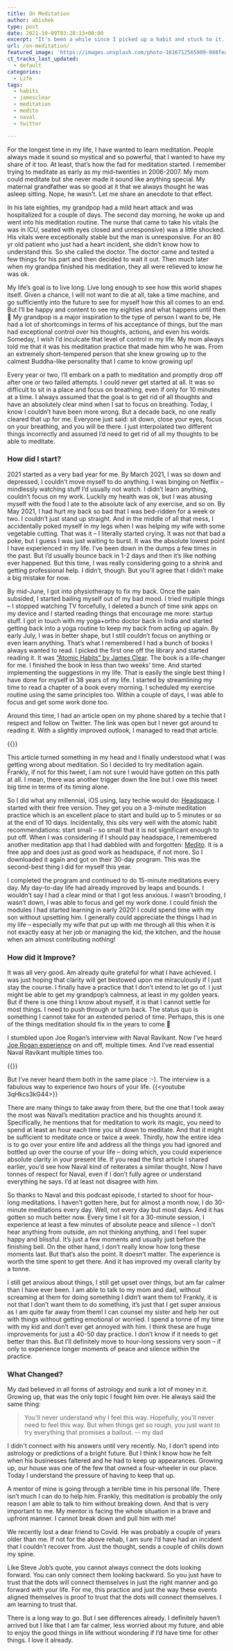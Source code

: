 ```yaml
---
title: On Meditation
author: abishek
type: post
date: 2021-10-09T03:28:13+00:00
excerpt: "It's been a while since I picked up a habit and stuck to it. I recently picked up meditation and have been at it for at least 80 days now. I am just chronicling my path and how it has worked out for me."
url: /on-meditation/
featured_image: 'https://images.unsplash.com/photo-1616712565909-088feaf4fef7?ixid=MnwyMTYxMTd8MHwxfGFsbHx8fHx8fHx8fDE2MzM3NDM2Nzk&ixlib=rb-1.2.1&fm=jpg&q=85&fit=crop&w=2560&h=1706'
ct_tracks_last_updated:
  - default
categories:
  - Life
tags:
  - habits
  - jamesclear
  - meditation
  - medito
  - naval
  - twitter

---
```

For the longest time in my life, I have wanted to learn meditation. People always made it sound so mystical and so powerful, that I wanted to have my share of it too. At least, that&#8217;s how the fad for meditation started. I remember trying to meditate as early as my mid-twenties in 2006-2007. My mom could meditate but she never made it sound like anything special. My maternal grandfather was so good at it that we always thought he was asleep sitting. Nope, he wasn&#8217;t. Let me share an anecdote to that effect. 

In his late eighties, my grandpop had a mild heart attack and was hospitalized for a couple of days. The second day morning, he woke up and went into his meditation routine. The nurse that came to take his vitals (he was in ICU, seated with eyes closed and unresponsive) was a little shocked. His vitals were exceptionally stable but the man is unresponsive. For an 80 yr old patient who just had a heart incident, she didn&#8217;t know how to understand this. So she called the doctor. The doctor came and tested a few things for his part and then decided to wait it out. Then much later when my grandpa finished his meditation, they all were relieved to know he was ok.

My life&#8217;s goal is to live long. Live long enough to see how this world shapes itself. Given a chance, I will not want to die at all, take a time machine, and go sufficiently into the future to see for myself how this all comes to an end. But I&#8217;ll be happy and content to see my eighties and what happens until then 🙂 My grandpop is a major inspiration to the type of person I want to be, He had a lot of shortcomings in terms of his acceptance of things, but the man had exceptional control over his thoughts, actions, and even his words. Someday, I wish I&#8217;d inculcate that level of control in my life. My mom always told me that it was his meditation practice that made him who he was. From an extremely short-tempered person that she knew growing up to the calmest Buddha-like personality that I came to know growing up!

Every year or two, I&#8217;ll embark on a path to meditation and promptly drop off after one or two failed attempts. I could never get started at all. It was so difficult to sit in a place and focus on breathing, even if only for 10 minutes at a time. I always assumed that the goal is to get rid of all thoughts and have an absolutely clear mind when I sat to focus on breathing. Today, I know I couldn&#8217;t have been more wrong. But a decade back, no one really cleared that up for me. Everyone just said: sit down, close your eyes, focus on your breathing, and you will be there. I just interpolated two different things incorrectly and assumed I&#8217;d need to get rid of all my thoughts to be able to meditate.

### How did I start?

2021 started as a very bad year for me. By March 2021, I was so down and depressed, I couldn&#8217;t move myself to do anything. I was binging on Netflix &#8211; mindlessly watching stuff I&#8217;d usually not watch. I didn&#8217;t learn anything, couldn&#8217;t focus on my work. Luckily my health was ok, but I was abusing myself with the food I ate to the absolute lack of any exercise, and so on. By May 2021, I had hurt my back so bad that I was bed-ridden for a week or two. I couldn&#8217;t just stand up straight. And in the middle of all that mess, I accidentally poked myself in my legs when I was helping my wife with some vegetable cutting. That was it &#8211; I literally started crying. It was not that bad a poke, but I guess I was just waiting to burst. It was the absolute lowest point I have experienced in my life. I&#8217;ve been down in the dumps a few times in the past. But I&#8217;d usually bounce back in 1-2 days and then it&#8217;s like nothing ever happened. But this time, I was really considering going to a shrink and getting professional help. I didn&#8217;t, though. But you&#8217;ll agree that I didn&#8217;t make a big mistake for now.

By mid-June, I got into physiotherapy to fix my back. Once the pain subsided, I started bailing myself out of my bad mood. I tried multiple things &#8211; I stopped watching TV forcefully, I deleted a bunch of time sink apps on my device and I started reading things that encourage me more: startup stuff. I got in touch with my yoga+ortho doctor back in India and started getting back into a yoga routine to keep my back from acting up again. By early July, I was in better shape, but I still couldn&#8217;t focus on anything or even learn anything. That&#8217;s what I remembered I had a bunch of books I always wanted to read. I picked the first one off the library and started reading it. It was [&#8220;Atomic Habits&#8221; by James Clear][1]. The book is a life-changer for me. I finished the book in less than two weeks&#8217; time. And started implementing the suggestions in my life. That is easily the single best thing I have done for myself in 38 years of my life. I started by streamlining my time to read a chapter of a book every morning. I scheduled my exercise routine using the same principles too. Within a couple of days, I was able to focus and get some work done too. 

Around this time, I had an article open on my phone shared by a techie that I respect and follow on Twitter. The link was open but I never got around to reading it. With a slightly improved outlook, I managed to read that article.

{{<tweet user="dnene" id="1408266661270986752">}}

This article turned something in my head and I finally understood what I was getting wrong about meditation. So I decided to try meditation again. Frankly, if not for this tweet, I am not sure I would have gotten on this path at all. I mean, there was another trigger down the line but I owe this tweet big time in terms of its timing alone.

So I did what any millennial, iOS using, lazy techie would do: [Headspace][2]. I started with their free version. They get you on a 3-minute meditation practice which is an excellent place to start and build up to 5 minutes or so at the end of 10 days. Incidentally, this sits very well with the atomic habit recommendations: start small &#8211; so small that it is not significant enough to put off. When I was considering if I should pay headspace, I remembered another meditation app that I had dabbled with and forgotten: [Medito][3]. It is a free app and does just as good work as headspace, if not more. So I downloaded it again and got on their 30-day program. This was the second-best thing I did for myself this year.

I completed the program and continued to do 15-minute meditations every day. My day-to-day life had already improved by leaps and bounds. I wouldn&#8217;t say I had a clear mind or that I got less anxious. I wasn&#8217;t brooding, I wasn&#8217;t down, I was able to focus and get my work done. I could finish the modules I had started learning in early 2020! I could spend time with my son without upsetting him. I generally could appreciate the things I had in my life &#8211; especially my wife that put up with me through all this when it is not exactly easy at her job or managing the kid, the kitchen, and the house when am almost contributing nothing!

### How did it Improve?

It was all very good. Am already quite grateful for what I have achieved. I was just hoping that clarity will get bestowed upon me miraculously if I just stay the course. I finally have a practice that I don&#8217;t intend to let go of. I just might be able to get my grandpop&#8217;s calmness, at least in my golden years. But if there is one thing I know about myself, it is that I cannot settle for most things. I need to push through or turn back. The status quo is something I cannot take for an extended period of time. Perhaps, this is one of the things meditation should fix in the years to come 🙂

I stumbled upon Joe Rogan&#8217;s interview with Naval Ravikant. Now I&#8217;ve heard [Joe Rogan experience][4] on and off, multiple times. And I&#8217;ve read essential Naval Ravikant multiple times too. 

{{<tweet user="naval" id="1002103360646823936">}}

But I&#8217;ve never heard them both in the same place :-). The interview is a fabulous way to experience two hours of your life.
{{<youtube 3qHkcs3kG44>}}

There are many things to take away from there, but the one that I took away the most was Naval&#8217;s meditation practice and his thoughts around it. Specifically, he mentions that for meditation to work its magic, you need to spend at least an hour each time you sit down to meditate. And that it might be sufficient to meditate once or twice a week. Thirdly, how the entire idea is to go over your entire life and address all the things you had ignored and bottled up over the course of your life &#8211; doing which, you could experience absolute clarity in your present life. If you read the first article I shared earlier, you&#8217;d see how Naval kind of reiterates a similar thought. Now I have tonnes of respect for Naval, even if I don&#8217;t fully agree or understand everything he says. I&#8217;d at least not disagree with him.

So thanks to Naval and this podcast episode, I started to shoot for hour-long meditations. I haven&#8217;t gotten here, but for almost a month now, I do 30-minute meditations every day. Well, not every day but most days. And it has gotten so much better now. Every time I sit for a 30-minute session, I experience at least a few minutes of absolute peace and silence &#8211; I don&#8217;t hear anything from outside, am not thinking anything, and I feel super happy and blissful. It&#8217;s just a few moments and usually just before the finishing bell. On the other hand, I don&#8217;t really know how long these moments last. But that&#8217;s also the point. It doesn&#8217;t matter. The experience is worth the time spent to get there. And it has improved my overall clarity by a tonne. 

I still get anxious about things, I still get upset over things, but am far calmer than I have ever been. I am able to talk to my mom and dad, without screaming at them for doing something I didn&#8217;t want them to! Frankly, it is not that I don&#8217;t want them to do something, it&#8217;s just that I get super anxious as I am quite far away from them! I can counsel my sister and help her out with things without getting emotional or worried. I spend a tonne of my time with my kid and don&#8217;t ever get annoyed with him. I think these are huge improvements for just a 40-50 day practice. I don&#8217;t know if it needs to get better than this. But I&#8217;ll definitely move to hour-long sessions very soon &#8211; if only to experience longer moments of peace and silence within the practice.

### What Changed?

My dad believed in all forms of astrology and sunk a lot of money in it. Growing up, that was the only topic I fought him over. He always said the same thing: 


> You'll never understand why I feel this way. Hopefully, you'll never need to feel this way. But when things get so rough, you just want to try everything that promises a bailout.
> -- my dad


I didn't connect with his answers until very recently. No, I don&#8217;t spend into astrology or predictions of a bright future. But I think I know how he felt when his businesses faltered and he had to keep up appearances. Growing up, our house was one of the few that owned a four-wheeler in our place. Today I understand the pressure of having to keep that up.

A mentor of mine is going through a terrible time in his personal life. There isn&#8217;t much I can do to help him. Frankly, this meditation is probably the only reason I am able to talk to him without breaking down. And that is very important to me. My mentor is facing the whole situation in a brave and upfront manner. I cannot break down and pull him with me!

We recently lost a dear friend to Covid. He was probably a couple of years older than me. If not for the above rehab, I am sure I&#8217;d have had an incident that I couldn&#8217;t recover from. Just the thought, sends a couple of chills down my spine.

Like Steve Job&#8217;s quote, you cannot always connect the dots looking forward. You can only connect them looking backward. So you just have to trust that the dots will connect themselves in just the right manner and go forward with your life. For me, this practice and just the way these events aligned themselves is proof to trust that the dots will connect themselves. I am learning to trust that.

There is a long way to go. But I see differences already. I definitely haven&#8217;t arrived but I like that I am far calmer, less worried about my future, and able to enjoy the good things in life without wondering if I&#8217;d have time for other things. I love it already.

 [1]: https://www.amazon.sg/Atomic-Habits-Proven-Build-Break/dp/0735211299/ref=asc_df_0735211299/?tag=googleshoppin-22&linkCode=df0&hvadid=389049662104&hvpos=&hvnetw=g&hvrand=1564628503447371926&hvpone=&hvptwo=&hvqmt=&hvdev=c&hvdvcmdl=&hvlocint=&hvlocphy=9062519&hvtargid=pla-541463258824&psc=1
 [2]: https://www.headspace.com
 [3]: https://meditofoundation.org
 [4]: https://en.wikipedia.org/wiki/The_Joe_Rogan_Experience
